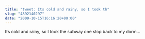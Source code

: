 ```yaml
---
title: "tweet: Its cold and rainy, so I took th"
slug: "4892140297"
date: "2009-10-15T16:16:20+00:00"
---
```

Its cold and rainy, so I took the subway one stop back to my dorm...